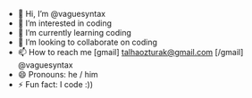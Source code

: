 - 👋 Hi, I’m @vaguesyntax
- 👀 I’m interested in coding
- 🌱 I’m currently learning coding
- 💞️ I’m looking to collaborate on coding
- 📫 How to reach me [gmail] talhaozturak@gmail.com [/gmail] <discord> @vaguesyntax </discord>
- 😄 Pronouns: he / him
- ⚡ Fun fact:  I code :))
